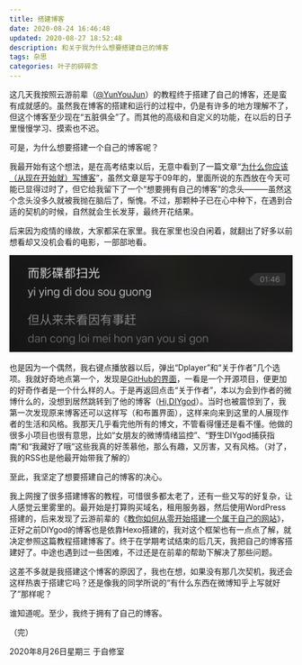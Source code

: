 ```yaml
---
title: 搭建博客
date: 2020-08-24 16:46:48
updated: 2020-08-27 18:52:48
description: 和关于我为什么想要搭建自己的博客
tags: 杂思
categories: 叶子的碎碎念
---
```


这几天我按照云游前辈（[@YunYouJun](https://www.yunyoujun.cn/)）的教程终于搭建了自己的博客，还是蛮有成就感的。虽然我在博客的搭建和运行的过程中，仍是有许多的地方理解不了，但这个博客至少现在“五脏俱全”了。而其他的高级和自定义的功能，在以后的日子里慢慢学习、摸索也不迟。

可是，为什么想要搭建一个自己的博客呢？

<!-- more -->

我最开始有这个想法，是在高考结束以后，无意中看到了一篇文章“[为什么你应该（从现在开始就）写博客](http://mindhacks.cn/2009/02/15/why-you-should-start-blogging-now/)”，虽然文章是写于09年的，里面所说的东西放在今天可能已显得过时了，但它给我留下了一个“想要拥有自己的博客”的念头———虽然这个念头没多久就被我抛在脑后了，惭愧。不过，那颗种子已在心中种下，在遇到合适的契机的时候，自然就会生长发芽，最终开花结果。

后来因为疫情的缘故，大家都呆在家里。我在家里也没白闲着，就翻出了好多以前想看却又没机会看的电影，一部部地看。

![影碟扫光.jpg](/images/build-my-blog/watched-disc.jpeg)

也是因为一个偶然，我右键点播放器以后，弹出“Dplayer”和“关于作者”几个选项。我就好奇地点第一个，发现是[GitHub的界面](https://github.com/MoePlayer/DPlayer)，一看是一个开源项目，便更加的好奇作者是一个什么样的人。于是再返回点击“关于作者”，本以为会到作者的微博什么的，没想到居然跳转到了他的博客（[Hi,DIYgod](https://diygod.me)）。当时也被震惊到了，我第一次发现原来博客还可以这样写（和布置界面），这样来向来到这里的人展现作者的生活和风格。我那天几乎看完他所有的博文，不管看得懂还是看不懂。他做的很多小项目也很有意思，比如“女朋友的微博情绪监控”、“野生DIYgod捕获指南”和“我藏好了哦”这些我真的好羡慕他，那么有趣，又厉害，又有风格。（对了，我的RSS也是他最开始带我了解的）

至此，我坚定了想要搭建自己的博客的决心。

我上网搜了很多搭建博客的教程，可惜很多都太老了，还有一些又写的好复杂，让人感觉云里雾里的。最开始是打算购买域名，租用服务器，然后使用WordPress搭建的，后来发现了云游前辈的《[教你如何从零开始搭建一个属于自己的网站](https://www.yunyoujun.cn/share/how-to-build-your-site/)》，正好之前DIYgod的博客也是依靠Hexo搭建的，我对这个框架也有一点点了解，就决定参照这篇教程搭建博客了。终于在学期考试结束的后几天，我把自己的博客搭建好了。中途也遇到过一些困难，不过还是在前辈的帮助下解决了那些问题。

这差不多就是我搭建这个博客的原因了，我也在想，如果没有那几次契机，我还会这样热衷于搭建它吗？还是像我的同学所说的“有什么东西在微博知乎上写就好了”那样呢？

谁知道呢。至少，我终于拥有了自己的博客。

（完）

2020年8月26日星期三
于自修室
